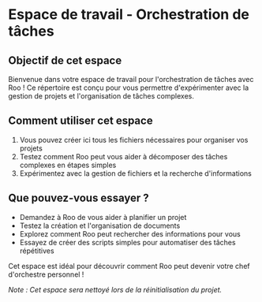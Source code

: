 # Espace de travail - Orchestration de tâches

## Objectif de cet espace

Bienvenue dans votre espace de travail pour l'orchestration de tâches avec Roo ! Ce répertoire est conçu pour vous permettre d'expérimenter avec la gestion de projets et l'organisation de tâches complexes.

## Comment utiliser cet espace

1. Vous pouvez créer ici tous les fichiers nécessaires pour organiser vos projets
2. Testez comment Roo peut vous aider à décomposer des tâches complexes en étapes simples
3. Expérimentez avec la gestion de fichiers et la recherche d'informations

## Que pouvez-vous essayer ?

- Demandez à Roo de vous aider à planifier un projet
- Testez la création et l'organisation de documents
- Explorez comment Roo peut rechercher des informations pour vous
- Essayez de créer des scripts simples pour automatiser des tâches répétitives

Cet espace est idéal pour découvrir comment Roo peut devenir votre chef d'orchestre personnel !

*Note : Cet espace sera nettoyé lors de la réinitialisation du projet.*